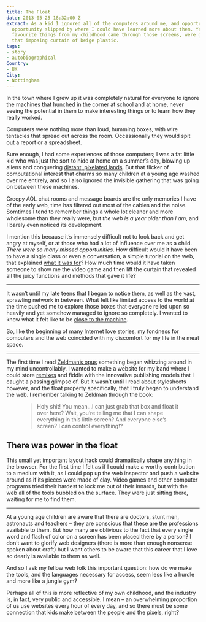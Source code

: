 ```yaml
---
title: The Float
date: 2013-05-25 18:32:00 Z
extract: As a kid I ignored all of the computers around me, and opportunity after
  opportunity slipped by where I could have learned more about them. Yet most of my
  favourite things from my childhood came through those screens, were generated behind
  that imposing curtain of beige plastic.
tags:
- story
- autobiographical
Country:
- UK
City:
- Nottingham
---
```


In the town where I grew up it was completely natural for everyone to ignore the machines that hunched in the corner at school and at home, never seeing the potential in them to make interesting things or to learn how they really worked.

Computers were nothing more than loud, humming boxes, with wire tentacles that spread out across the room. Occassionally they would spit out a report or a spreadsheet.

Sure enough, I had some experiences of those computers; I was a fat little kid who was just the sort to hide at home on a summer’s day, blowing up aliens and conquering [distant, pixelated lands](http://www.ffeternity.fr/screenshot/final-fantasy-7-chocobos-02.jpg). But that flicker of computational interest that charms so many children at a young age washed over me entirely, and so I also ignored the invisible gathering that was going on between these machines.

Creepy AOL chat rooms and message boards are the only memories I have of the early web, time has filtered out most of the cables and the noise. Somtimes I tend to remember things a whole lot cleaner and more wholesome than they really were, but *the web is a year older than I am*, and I barely even noticed its development.

I mention this because it’s immensely difficult not to look back and get angry at myself, or at those who had a lot of influence over me as a child. *There were so many missed opportunities*. How difficult would it have been to have a single class or even a conversation, a simple tutorial on the web, that explained [what it was for](http://adactio.com/articles/6224/)? How much time would it have taken someone to show me the video game and then lift the curtain that revealed all the juicy functions and methods that gave it life?

<hr/>

It wasn’t until my late teens that I began to notice them, as well as the vast, sprawling network in between. What felt like limited access to the world at the time pushed me to explore those boxes that everyone relied upon so heavily and yet somehow managed to ignore so completely. I wanted to know what it felt like to be [close to the machine](https://readmill.com/robinrendle/reads/close-to-the-machine-technophilia-and-its-discontents/highlights/gqlffw).

So, like the beginning of many Internet love stories, my fondness for computers and the web coincided with my discomfort for my life in the meat space.

<hr/>

The first time I read [Zeldman’s opus](http://www.amazon.com/dp/0321616952/?tag=hydra0b-21&hvadid=9550933389&ref=asc_df_0321616952) something began whizzing around in my mind uncontrollably. I wanted to make a website for my band where I could store [remixes](http://f.cl.ly/items/1u0U3I2c1j0X1y3Y3M1u/01%20i%27m%20not%20use%20to%20this.mp3) and fiddle with the innovative publishing models that I caught a passing glimpse of. But it wasn’t until I read about stylesheets however, and the float property specifically, that I truly began to understand the web. I remember talking to Zeldman through the book:

<figure>
    <blockquote>
        <p>Holy shit! You mean…I can just grab that box and float it over here? Wait, you’re telling me that I can shape everything in this little screen? And everyone else’s screen? I can control everything!?</p>
    </blockquote>
</figure>


## There was power in the float

This small yet important layout hack could dramatically shape anything in the browser. For the first time I felt as if I could make a worthy contribution to a medium with it, as I could pop up the web inspector and push a website around as if its pieces were made of clay. Video games and other computer programs tried their hardest to lock me out of their innards, but with the web all of the tools bubbled on the surface. They were just sitting there, waiting for me to find them.

<hr/>

At a young age children are aware that there are doctors, stunt men, astronauts and teachers – they are conscious that these are the professions available to them. But how many are oblivious to the fact that every single word and flash of color on a screen has been placed there by a person? I don’t want to glorify web designers (there is more than enough nonsense spoken about craft) but I want others to be aware that this career that I love so dearly is available to them as well.

And so I ask my fellow web folk this important question: how do we make the tools, and the languages necessary for access, seem less like a hurdle and more like a jungle gym?

Perhaps all of this is more reflective of my own childhood, and the industry is, in fact, very public and accessible. I mean – an overwhelming proportion of us use websites every hour of every day, and so there must be some connection that kids make between the people and the pixels, right?
